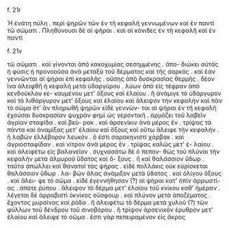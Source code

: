 f. 21r

Ἡ ἑνάτη πύλη . περὶ ψηρῶν τῶν ἐν τῆ κεφαλῆ γεννωμένων
καὶ ἐν παντὶ τῶ σώματι . 
Πληθύνουσι δὲ αἱ ψήραι . καὶ αἱ κόνιδες ἐν τῆ κεφαλῆ καὶ ἐν παντὶ

f. 21v

τῶ σώματι . καὶ γίνονται ἀπὸ κακοχυμίας σεσημμένης . ἀπο-
διώκει αὐτὰς ἡ φύσις ἡ προνοοῦσα ἀνὰ μεταξὺ τοῦ δέρματος
καὶ τῆς σαρκός . καὶ ἐὰν γεννῶνται αἱ ψήραι ἐπὶ κεφαλῆς . 
οὔσης ἀπὸ δυσκρασίας θερμῆς . δέον ἵνα ἀλειφθῆ ἡ κεφαλὴ 
μετὰ ὑδαργύρου . λύων ἀπὸ εἰς τέφραν ἀπὸ κενδούκλου κε-
καυμένου μετ' ὄξους καὶ ἐλαίου . ἢ ἀνάμιγε τὸ ὑδάργυρον καὶ 
τὸ λιθάργυρον μετ' ὄξους καὶ ἐλαίου καὶ ἄλειψον τὴν κεφαλὴν 
καὶ πᾶν τὸ σῶμα ὅτ' ἂν πληρωθῆ ψηρῶν   εἰδὲ γεννῶν-
ται αἱ ψήραι ἐν τῆ κεφαλῆ ἐχούσαι δυσκρασίαν ψυχρὰν φημὶ
ὡς γεροντικῆ . ἁρμόζει τοῦ λαβεῖν ἀγρίαν σταφίδα . καὶ βεύ-
ρακ . καὶ ἀρσενίκιν ἀνὰ μέρος ἕν . τρίψας τὰ πάντα καὶ 
ἀναμίξας μετ' ἐλαίου καὶ ὄξους καὶ οὕτω ἄλειφε τὴν κεφαλὴν .
ἢ λαβὼν ἐλλέβορον λευκὸν . ὅ ἐστι σαρακηνιστὶ χάρβακ . καὶ 
ἀγριοσταφίδαν . καὶ νίτρον ἀνὰ μέρος ἓν . τρίψας καλῶς μετ' ἐ-
λαίου . καὶ ἀλειφέτω εἰς βαλανεῖον . συχνασάτω δὲ ὁ πεπον-
θὼς τοῦ πλύναι τὴν κεφαλὴν μετὰ ἁλμυροῦ ὕδατος καὶ ὄ-
ξους . ἢ καὶ θαλάσσιον ὕδωρ . ταῦτα ἀπώλλει καὶ θανατοῖ τὰς
ψήρας . εἰδὲ πολλάκις οὐκ εὑρίσκεται θαλάσσιον ὕδωρ . λα-
βὼν ἅλας ἀνάμιξον μετὰ ὕδατος . καὶ ὀλίγου ὄξους . καὶ ἄλει-
φε τὸ σῶμα . εἰδὲ ἐγεννήθησαν (?) αἱ ψήραι κατ' ὀπίν ἀρρωστί-
ας . ἀπότε ῥύπου . ἄλειψον τὸ δέρμα μετ' ἐλαίου τοῦ κνίκου
καθ' ἡμέραν . λέγεται δὲ ἀρραβιστὶ ὁκνίκος οὔσφουρ . καὶ 
πλύνον μετὰ ἀποζέματος . ἔχοντος μυρσίνας καὶ ῥόδα . 
ἢ ἀλειφέτω τὸ δέρμα μετὰ χυλοῦ (?) τῶν φύλλων τοῦ δένδρου
τοῦ σινοβόρου . ἢ τρίψον ἀρσενικὸν ἐρυθρὸν μετ' ἐλαίου καὶ 
ἄλειφε τὸ σῶμα . ἔστι γὰρ πεπειραμένον εἰς ἄκρος